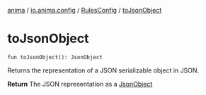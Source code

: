 [anima](../../index.md) / [io.anima.config](../index.md) / [RulesConfig](index.md) / [toJsonObject](./to-json-object.md)

# toJsonObject

`fun toJsonObject(): JsonObject`

Returns the representation of a JSON serializable object in JSON.

**Return**
The JSON representation as a [JsonObject](#)

